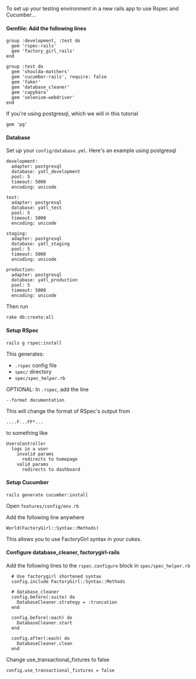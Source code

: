To set up your testing environment in a new rails app to use Rspec and Cucumber...

#### Gemfile: Add the following lines

```
group :development, :test do
  gem 'rspec-rails'
  gem 'factory_girl_rails'
end

group :test do
  gem 'shoulda-matchers'
  gem 'cucumber-rails', require: false
  gem 'faker'
  gem 'database_cleaner'
  gem 'capybara'
  gem 'selenium-webdriver'
end
```

If you're using postgresql, which we will in this tutorial

```
gem 'pg'
```

#### Database

Set up your `config/database.yml`. Here's an example using postgresql

```
development:
  adapter: postgresql
  database: yatl_development
  pool: 5
  timeout: 5000
  encoding: unicode

test:
  adapter: postgresql
  database: yatl_test
  pool: 5
  timeout: 5000
  encoding: unicode

staging:
  adapter: postgresql
  database: yatl_staging
  pool: 5
  timeout: 5000
  encoding: unicode

production:
  adapter: postgresql
  database: yatl_production
  pool: 5
  timeout: 5000
  encoding: unicode
```

Then run

```
rake db:create:all
```

#### Setup RSpec

```
rails g rspec:install
```
This generates:

- `.rspec` config file
- `spec/` directory
- `spec/spec_helper.rb`

OPTIONAL: In `.rspec`, add the line

```
--format documentation
```

This will change the format of RSpec's output from

```
....F...FF*...
```

to something like

```
UsersController
  logs in a user
    invalid params
      redirects to homepage
    valid params
      redirects to dashboard
```

#### Setup Cucumber

```
rails generate cucumber:install
```

Open `features/config/env.rb`

Add the following line anywhere

```
World(FactoryGirl::Syntax::Methods)
```
This allows you to use FactoryGirl syntax in your cukes.

#### Configure database_cleaner, factorygirl-rails

Add the following lines to the `rspec.configure` block in `spec/spec_helper.rb`

```
  # Use factorygirl shortened syntax
  config.include FactoryGirl::Syntax::Methods

  # database_cleaner
  config.before(:suite) do
    DatabaseCleaner.strategy = :truncation
  end

  config.before(:each) do
    DatabaseCleaner.start
  end

  config.after(:each) do
    DatabaseCleaner.clean
  end
```

Change use_transactional_fixtures to false

```
config.use_transactional_fixtures = false
```
